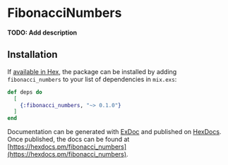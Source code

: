 # FibonacciNumbers

**TODO: Add description**

## Installation

If [available in Hex](https://hex.pm/docs/publish), the package can be installed
by adding `fibonacci_numbers` to your list of dependencies in `mix.exs`:

```elixir
def deps do
  [
    {:fibonacci_numbers, "~> 0.1.0"}
  ]
end
```

Documentation can be generated with [ExDoc](https://github.com/elixir-lang/ex_doc)
and published on [HexDocs](https://hexdocs.pm). Once published, the docs can
be found at [https://hexdocs.pm/fibonacci_numbers](https://hexdocs.pm/fibonacci_numbers).

